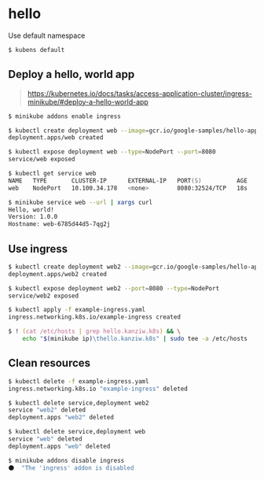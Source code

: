 # hello

Use default namespace
```zsh
$ kubens default
```

## Deploy a hello, world app
> https://kubernetes.io/docs/tasks/access-application-cluster/ingress-minikube/#deploy-a-hello-world-app

```zsh
$ minikube addons enable ingress

$ kubectl create deployment web --image=gcr.io/google-samples/hello-app:1.0
deployment.apps/web created

$ kubectl expose deployment web --type=NodePort --port=8080
service/web exposed

$ kubectl get service web
NAME   TYPE       CLUSTER-IP      EXTERNAL-IP   PORT(S)          AGE
web    NodePort   10.100.34.178   <none>        8080:32524/TCP   18s

$ minikube service web --url | xargs curl
Hello, world!
Version: 1.0.0
Hostname: web-6785d44d5-7qg2j
```

## Use ingress

```zsh
$ kubectl create deployment web2 --image=gcr.io/google-samples/hello-app:2.0
deployment.apps/web2 created

$ kubectl expose deployment web2 --port=8080 --type=NodePort
service/web2 exposed

$ kubectl apply -f example-ingress.yaml
ingress.networking.k8s.io/example-ingress created

$ ! (cat /etc/hosts | grep hello.kanziw.k8s) && \
    echo "$(minikube ip)\thello.kanziw.k8s" | sudo tee -a /etc/hosts
```

## Clean resources
```zsh
$ kubectl delete -f example-ingress.yaml
ingress.networking.k8s.io "example-ingress" deleted

$ kubectl delete service,deployment web2
service "web2" deleted
deployment.apps "web2" deleted

$ kubectl delete service,deployment web
service "web" deleted
deployment.apps "web" deleted

$ minikube addons disable ingress
🌑  "The 'ingress' addon is disabled
```
